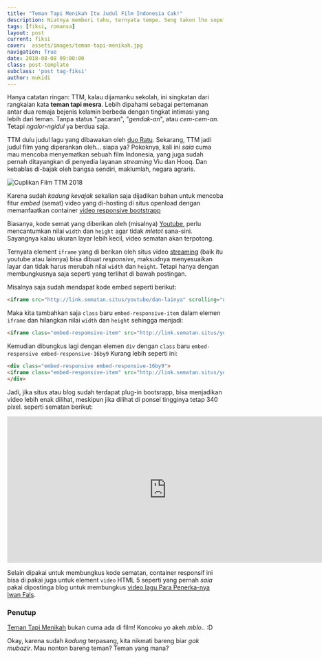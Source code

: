 ```yaml
---
title: "Teman Tapi Menikah Itu Judul Film Indonesia Cak!"
description: Niatnya memberi tahu, ternyata tempe. Seng takon lho sopo?
tags: [fiksi, romansa]
layout: post
current: fiksi
cover:  assets/images/teman-tapi-menikah.jpg
navigation: True
date: 2018-08-08 09:00:00
class: post-template
subclass: 'post tag-fiksi'
author: mukidi
---
```

Hanya catatan ringan: TTM, kalau dijamanku sekolah, ini singkatan dari rangkaian kata **teman tapi mesra**. Lebih dipahami sebagai pertemanan antar dua remaja bejenis kelamin berbeda dengan tingkat intimasi yang lebih dari teman. Tanpa status "pacaran", "_gendak-an_", atau _cem-cem-an_. Tetapi _ngalor-ngidul_ ya berdua saja.

TTM dulu judul lagu yang dibawakan oleh [duo Ratu](https://id.m.wikipedia.org/wiki/Ratu_(grup_musik)). Sekarang, TTM jadi judul film yang diperankan oleh... siapa ya?  Pokoknya, kali ini _saia_ cuma mau mencoba menyematkan sebuah film Indonesia, yang juga sudah pernah ditayangkan di penyedia layanan _streaming_ Viu dan Hooq. Dan kebablas di-bajak oleh bangsa sendiri, maklumlah, negara agraris.

![Cuplikan Film TTM 2018](https://i0.wp.com/cinemapoetica.com/wp-content/uploads/2018/04/teman-tapi-menikah_hlgh_.jpg)

Karena sudah _kadung kevajak_ sekalian saja dijadikan bahan untuk mencoba fitur _embed_ (semat) video yang di-hosting di situs openload dengan memanfaatkan container [video responsive bootstrapp](https://getbootstrap.com/docs/4.1/utilities/embed/)

Biasanya, kode semat yang diberikan oleh (misalnya) [Youtube](https://www.youtube.com), perlu mencantumkan nilai `width` dan `height` agar tidak _mletot_ sana-sini. Sayangnya kalau ukuran layar lebih kecil, video sematan akan terpotong.

Ternyata element `iframe` yang di berikan oleh situs video [streaming](https://www.paciran.com/aplikasi-streaming-bola-eropa-paling-lengkap) (baik itu youtube atau lainnya) bisa dibuat _responsive_, maksudnya menyesuaikan layar dan tidak harus merubah nilai `width` dan `height`. Tetapi hanya dengan membungkusnya saja seperti yang terlihat di bawah postingan.

Misalnya saja sudah mendapat kode embed seperti berikut:
```html
<iframe src="http://link.sematan.situs/youtube/dan-lainya" scrolling="no" frameborder="0" width="740" height="340" allowfullscreen="true" webkitallowfullscreen="true" mozallowfullscreen="true"></iframe>
```
Maka kita tambahkan saja `class` baru `embed-responsive-item` dalam elemen `iframe` dan hilangkan nilai `width` dan `height` sehingga menjadi:
```html
<iframe class="embed-respomsive-item" src="http://link.sematan.situs/youtube/dan-lainya" scrolling="no" frameborder="0" allowfullscreen="true" webkitallowfullscreen="true" mozallowfullscreen="true"></iframe>
```
Kemudian dibungkus lagi dengan elemen `div` dengan `class` baru `embed-responsive embed-responsive-16by9` Kurang lebih seperti ini:
```html
<div class="embed-responsive embed-responsive-16by9">
<iframe class="embed-responsive-item" src="http://link.sematan.situs/youtube/dan-lainya" scrolling="no" width="740" height="340" frameborder="0" allowfullscreen="true" webkitallowfullscreen="true" mozallowfullscreen="true"></iframe>
</div> 
```
Jadi, jika situs atau blog sudah terdapat plug-in bootsrapp, bisa menjadikan video lebih enak dilihat, meskipun jika dilihat di ponsel tingginya tetap 340 pixel. seperti sematan berikut:

<iframe class="embed-responsive-item" src="https://oload.stream/embed/T2p1vC2mzrQ" scrolling="no" width="740" height="340" frameborder="0" allowfullscreen="true" webkitallowfullscreen="true" mozallowfullscreen="true"></iframe>

Selain dipakai untuk membungkus kode sematan, container responsif ini bisa di pakai juga untuk element `video` HTML 5 seperti yang pernah _saia_ pakai dipostinga blog untuk membungkus [video lagu Para Penerka-nya Iwan Fals](https://www.paciran.com/2018/08/23/para-penerka-iwan-fals-noah.html).

### Penutup

[Teman Tapi Menikah](/teman-tapi-menikah) bukan cuma ada di film! Koncoku yo akeh _mblo_.. :D

Okay, karena sudah _kadung_ terpasang, kita nikmati bareng biar _gak mubazir_. Mau nonton bareng teman? Teman yang mana?
